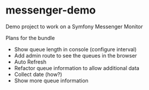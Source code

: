 # messenger-demo
Demo project to work on a Symfony Messenger Monitor


Plans for the bundle

* Show queue length in console (configure interval) 
* Add admin route to see the queues in the browser
* Auto Refresh
* Refactor queue information to allow additional data
* Collect date (how?)
* Show more queue information 
